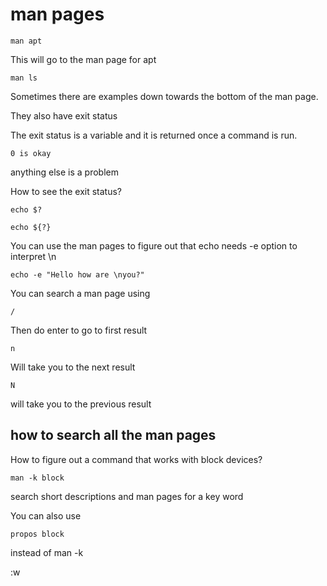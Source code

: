 # man pages

    man apt

This will go to the man page for apt

    man ls

Sometimes there are examples down towards the bottom of the man page.

They also have exit status

The exit status is a variable and it is returned once a command is run.

    0 is okay

anything else is a problem

How to see the exit status?

    echo $?

    echo ${?}

You can use the man pages to figure out that echo needs -e option to interpret \n

    echo -e "Hello how are \nyou?"

You can search a man page using

    /

Then do enter to go to first result

    n

Will take you to the next result

    N

will take you to the previous result

## how to search all the man pages

How to figure out a command that works with block devices?

    man -k block

search short descriptions and man pages for a key word

You can also use

    propos block

instead of man -k

:w

